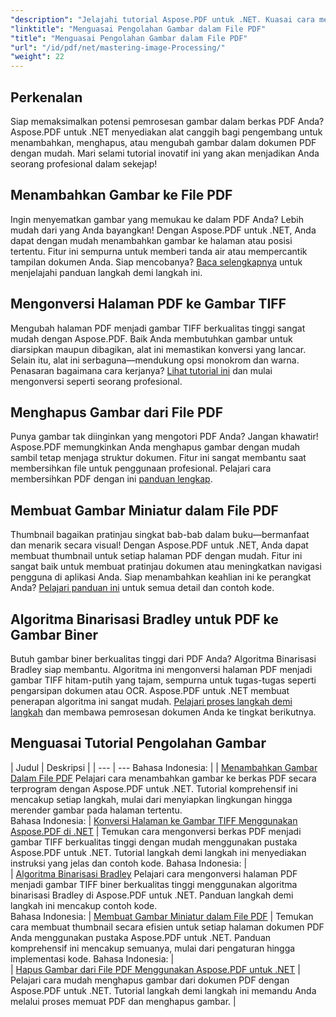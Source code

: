 ```yaml
---
"description": "Jelajahi tutorial Aspose.PDF untuk .NET. Kuasai cara menambahkan, mengonversi, dan mengelola gambar dalam file PDF dengan panduan dan contoh kode yang mudah diikuti dan dioptimalkan untuk SEO."
"linktitle": "Menguasai Pengolahan Gambar dalam File PDF"
"title": "Menguasai Pengolahan Gambar dalam File PDF"
"url": "/id/pdf/net/mastering-image-Processing/"
"weight": 22
---
```


## Perkenalan

Siap memaksimalkan potensi pemrosesan gambar dalam berkas PDF Anda? Aspose.PDF untuk .NET menyediakan alat canggih bagi pengembang untuk menambahkan, menghapus, atau mengubah gambar dalam dokumen PDF dengan mudah. Mari selami tutorial inovatif ini yang akan menjadikan Anda seorang profesional dalam sekejap!

## Menambahkan Gambar ke File PDF  

Ingin menyematkan gambar yang memukau ke dalam PDF Anda? Lebih mudah dari yang Anda bayangkan! Dengan Aspose.PDF untuk .NET, Anda dapat dengan mudah menambahkan gambar ke halaman atau posisi tertentu. Fitur ini sempurna untuk memberi tanda air atau mempercantik tampilan dokumen Anda. Siap mencobanya? [Baca selengkapnya](./adding-image/) untuk menjelajahi panduan langkah demi langkah ini.

## Mengonversi Halaman PDF ke Gambar TIFF  

Mengubah halaman PDF menjadi gambar TIFF berkualitas tinggi sangat mudah dengan Aspose.PDF. Baik Anda membutuhkan gambar untuk diarsipkan maupun dibagikan, alat ini memastikan konversi yang lancar. Selain itu, alat ini serbaguna—mendukung opsi monokrom dan warna. Penasaran bagaimana cara kerjanya? [Lihat tutorial ini](./convert-pages-to-tiff-images/) dan mulai mengonversi seperti seorang profesional.

## Menghapus Gambar dari File PDF  

Punya gambar tak diinginkan yang mengotori PDF Anda? Jangan khawatir! Aspose.PDF memungkinkan Anda menghapus gambar dengan mudah sambil tetap menjaga struktur dokumen. Fitur ini sangat membantu saat membersihkan file untuk penggunaan profesional. Pelajari cara membersihkan PDF dengan ini [panduan lengkap](./delete-images-from-pdf-files/).  

## Membuat Gambar Miniatur dalam File PDF  

Thumbnail bagaikan pratinjau singkat bab-bab dalam buku—bermanfaat dan menarik secara visual! Dengan Aspose.PDF untuk .NET, Anda dapat membuat thumbnail untuk setiap halaman PDF dengan mudah. Fitur ini sangat baik untuk membuat pratinjau dokumen atau meningkatkan navigasi pengguna di aplikasi Anda. Siap menambahkan keahlian ini ke perangkat Anda? [Pelajari panduan ini](./creating-thumbnail-images/) untuk semua detail dan contoh kode.

## Algoritma Binarisasi Bradley untuk PDF ke Gambar Biner  

Butuh gambar biner berkualitas tinggi dari PDF Anda? Algoritma Binarisasi Bradley siap membantu. Algoritma ini mengonversi halaman PDF menjadi gambar TIFF hitam-putih yang tajam, sempurna untuk tugas-tugas seperti pengarsipan dokumen atau OCR. Aspose.PDF untuk .NET membuat penerapan algoritma ini sangat mudah. [Pelajari proses langkah demi langkah](./bradley-binarization-algorithm/) dan membawa pemrosesan dokumen Anda ke tingkat berikutnya.

## Menguasai Tutorial Pengolahan Gambar
| Judul | Deskripsi |
| --- | --- Bahasa Indonesia: | 
| [Menambahkan Gambar Dalam File PDF](./adding-image/) Pelajari cara menambahkan gambar ke berkas PDF secara terprogram dengan Aspose.PDF untuk .NET. Tutorial komprehensif ini mencakup setiap langkah, mulai dari menyiapkan lingkungan hingga merender gambar pada halaman tertentu.  
Bahasa Indonesia: | [Konversi Halaman ke Gambar TIFF Menggunakan Aspose.PDF di .NET](./convert-pages-to-tiff-images/) | Temukan cara mengonversi berkas PDF menjadi gambar TIFF berkualitas tinggi dengan mudah menggunakan pustaka Aspose.PDF untuk .NET. Tutorial langkah demi langkah ini menyediakan instruksi yang jelas dan contoh kode. Bahasa Indonesia: |  
| [Algoritma Binarisasi Bradley](./bradley-binarization-algorithm/) Pelajari cara mengonversi halaman PDF menjadi gambar TIFF biner berkualitas tinggi menggunakan algoritma binarisasi Bradley di Aspose.PDF untuk .NET. Panduan langkah demi langkah ini mencakup contoh kode.   
Bahasa Indonesia: | [Membuat Gambar Miniatur dalam File PDF](./creating-thumbnail-images/) | Temukan cara membuat thumbnail secara efisien untuk setiap halaman dokumen PDF Anda menggunakan pustaka Aspose.PDF untuk .NET. Panduan komprehensif ini mencakup semuanya, mulai dari pengaturan hingga implementasi kode. Bahasa Indonesia: |  
| [Hapus Gambar dari File PDF Menggunakan Aspose.PDF untuk .NET](./delete-images-from-pdf-files/) | Pelajari cara mudah menghapus gambar dari dokumen PDF dengan Aspose.PDF untuk .NET. Tutorial langkah demi langkah ini memandu Anda melalui proses memuat PDF dan menghapus gambar. |